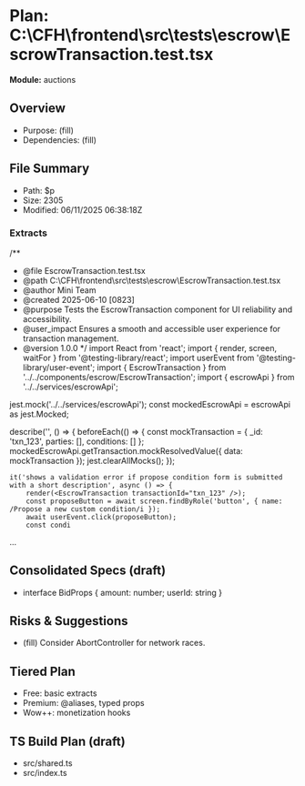 # Plan: C:\CFH\frontend\src\tests\escrow\EscrowTransaction.test.tsx
**Module:** auctions

## Overview
- Purpose: (fill)
- Dependencies: (fill)

## File Summary
- Path: $p
- Size: 2305
- Modified: 06/11/2025 06:38:18Z

### Extracts
/**
 * @file EscrowTransaction.test.tsx
 * @path C:\CFH\frontend\src\tests\escrow\EscrowTransaction.test.tsx
 * @author Mini Team
 * @created 2025-06-10 [0823]
 * @purpose Tests the EscrowTransaction component for UI reliability and accessibility.
 * @user_impact Ensures a smooth and accessible user experience for transaction management.
 * @version 1.0.0
 */
import React from 'react';
import { render, screen, waitFor } from '@testing-library/react';
import userEvent from '@testing-library/user-event';
import { EscrowTransaction } from '../../components/escrow/EscrowTransaction';
import { escrowApi } from '../../services/escrowApi';

jest.mock('../../services/escrowApi');
const mockedEscrowApi = escrowApi as jest.Mocked<typeof escrowApi>;

describe('<EscrowTransaction />', () => {
    beforeEach(() => {
        const mockTransaction = { _id: 'txn_123', parties: [], conditions: [] };
        mockedEscrowApi.getTransaction.mockResolvedValue({ data: mockTransaction });
        jest.clearAllMocks();
    });

    it('shows a validation error if propose condition form is submitted with a short description', async () => {
        render(<EscrowTransaction transactionId="txn_123" />);
        const proposeButton = await screen.findByRole('button', { name: /Propose a new custom condition/i });
        await userEvent.click(proposeButton);
        const condi
...


## Consolidated Specs (draft)
- interface BidProps { amount: number; userId: string }

## Risks & Suggestions
- (fill) Consider AbortController for network races.

## Tiered Plan
- Free: basic extracts
- Premium: @aliases, typed props
- Wow++: monetization hooks

## TS Build Plan (draft)
- src/shared.ts
- src/index.ts
